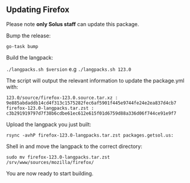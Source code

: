 ## Updating Firefox

Please note **only Solus staff** can update this package.

Bump the release:

`go-task bump`

Build the langpack:

`./langpacks.sh $version` e.g `./langpacks.sh 123.0`

The script will output the relevant information to update the package.yml with:
```
123.0/source/firefox-123.0.source.tar.xz : 9e885abdaddb14cd4f313c1575282fec6af5901f445e9744fe24e2ea837d4cb7
firefox-123.0-langpacks.tar.zst : c3b291919797d7f38b6cdbe61ec612e615f01d6759d88a336d06f744ce91e9f7
```
Upload the langpack you just built:

`rsync -avhP firefox-123.0-langpacks.tar.zst packages.getsol.us:`

Shell in and move the langpack to the correct directory:

`sudo mv firefox-123.0-langpacks.tar.zst /srv/www/sources/mozilla/firefox/`

You are now ready to start building.
